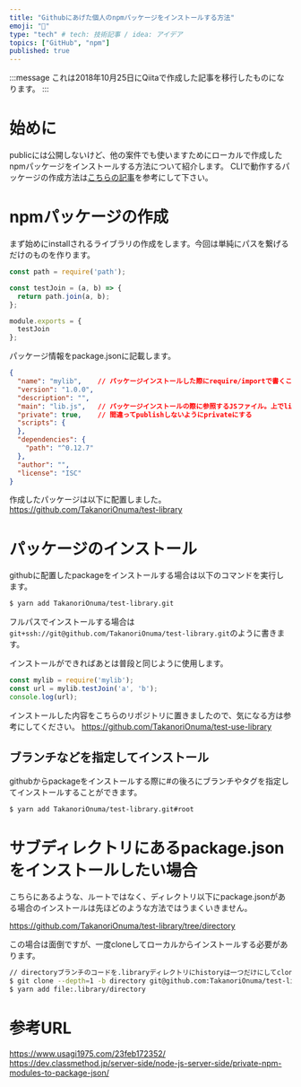 ```yaml
---
title: "Githubにあげた個人のnpmパッケージをインストールする方法"
emoji: "🐥"
type: "tech" # tech: 技術記事 / idea: アイデア
topics: ["GitHub", "npm"]
published: true
---
```


:::message
これは2018年10月25日にQiitaで作成した記事を移行したものになります。
:::

# 始めに
publicには公開しないけど、他の案件でも使いますためにローカルで作成したnpmパッケージをインストールする方法について紹介します。
CLIで動作するパッケージの作成方法は[こちらの記事](https://qiita.com/wintyo/items/97b03a9757bbffda3a64)を参考にして下さい。

# npmパッケージの作成
まず始めにinstallされるライブラリの作成をします。今回は単純にパスを繋げるだけのものを作ります。

```js:lib.js
const path = require('path');

const testJoin = (a, b) => {
  return path.join(a, b);
};

module.exports = {
  testJoin
};
```

パッケージ情報をpackage.jsonに記載します。

```json:package.json
{
  "name": "mylib",    // パッケージインストールした際にrequire/importで書くことになる名前
  "version": "1.0.0",
  "description": "",
  "main": "lib.js",   // パッケージインストールの際に参照するJSファイル。上でlib.jsとしたので、その名前が入る
  "private": true,    // 間違ってpublishしないようにprivateにする
  "scripts": {
  },
  "dependencies": {
    "path": "^0.12.7"
  },
  "author": "",
  "license": "ISC"
}
```

作成したパッケージは以下に配置しました。
https://github.com/TakanoriOnuma/test-library

# パッケージのインストール
githubに配置したpackageをインストールする場合は以下のコマンドを実行します。

```bash
$ yarn add TakanoriOnuma/test-library.git
```

フルパスでインストールする場合は`git+ssh://git@github.com/TakanoriOnuma/test-library.git`のように書きます。

インストールができればあとは普段と同じように使用します。

```js
const mylib = require('mylib');
const url = mylib.testJoin('a', 'b');
console.log(url);
```

インストールした内容をこちらのリポジトリに置きましたので、気になる方は参考にしてください。
https://github.com/TakanoriOnuma/test-use-library

## ブランチなどを指定してインストール
githubからpackageをインストールする際に#の後ろにブランチやタグを指定してインストールすることができます。

```bash
$ yarn add TakanoriOnuma/test-library.git#root
```

# サブディレクトリにあるpackage.jsonをインストールしたい場合
こちらにあるような、ルートではなく、ディレクトリ以下にpackage.jsonがある場合のインストールは先ほどのような方法ではうまくいきません。

https://github.com/TakanoriOnuma/test-library/tree/directory

この場合は面倒ですが、一度cloneしてローカルからインストールする必要があります。

```bash
// directoryブランチのコードを.libraryディレクトリにhistoryは一つだけにしてcloneする
$ git clone --depth=1 -b directory git@github.com:TakanoriOnuma/test-library.git .library
$ yarn add file:.library/directory
```

# 参考URL
https://www.usagi1975.com/23feb172352/
https://dev.classmethod.jp/server-side/node-js-server-side/private-npm-modules-to-package-json/
